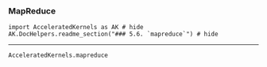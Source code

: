 ### MapReduce

```@example
import AcceleratedKernels as AK # hide
AK.DocHelpers.readme_section("### 5.6. `mapreduce`") # hide
```

---

```@docs
AcceleratedKernels.mapreduce
```
